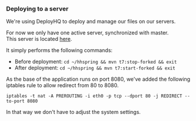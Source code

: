 ### Deploying to a server
We're using DeployHQ to deploy and manage our files on our servers.

For now we only have one active server, synchronized with master.  
This server is located [here](http://hartigehap.spring.ketelaar.me/hh/).

It simply performs the following commands:
- Before deployment: `cd ~/hhspring && mvn t7:stop-forked && exit`
- After deployment: `cd ~/hhspring && mvn t7:start-forked && exit`

As the base of the application runs on port 8080, we've added the following iptables rule to allow redirect from 80 to 8080.
```
iptables -t nat -A PREROUTING -i eth0 -p tcp --dport 80 -j REDIRECT --to-port 8080
```
In that way we don't have to adjust the system settings.
